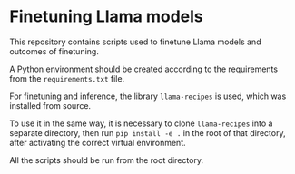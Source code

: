 # Finetuning Llama models

This repository contains scripts used to finetune Llama models and outcomes of finetuning.

A Python environment should be created according to the requirements from the `requirements.txt` file.

For finetuning and inference, the library `llama-recipes` is used, which was installed from source.

To use it in the same way, it is necessary to clone `llama-recipes` into a separate directory, then run `pip install -e .` in the root of that directory, after activating the correct virtual environment.

All the scripts should be run from the root directory.